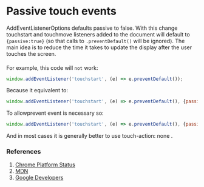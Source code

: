 # Passive touch events

AddEventListenerOptions defaults passive to false. With this change touchstart and touchmove listeners added to the document
will default to `{passive:true}` (so that calls to `.preventDefault()` will be ignored). The main idea is to reduce the time it takes to
update the display after the user touches the screen.
####
For example, this code will `not` work:
```javascript
window.addEventListener('touchstart', (e) => e.preventDefault());
```
Because it equivalent to:
```javascript
window.addEventListener('touchstart', (e) => e.preventDefault(), {passive: true});
```
To allowprevent event is necessary so:
```javascript
window.addEventListener('touchstart', (e) => e.preventDefault(), {passive: false});
```
And in most cases it is generally better to use touch-action: none .

### References
1. [Chrome Platform Status](https://www.chromestatus.com/features/5093566007214080)
2. [MDN](https://developer.mozilla.org/ru/docs/Web/API/TouchEvent#Using_with_addEventListener()_and_preventDefault())
3. [Google Developers](https://developers.google.com/web/updates/2017/01/scrolling-intervention)

